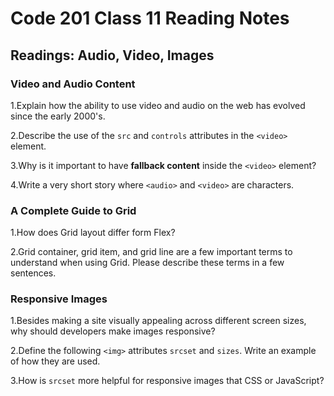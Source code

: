 # Code 201 Class 11 Reading Notes

## Readings: Audio, Video, Images

### Video and Audio Content

1.Explain how the ability to use video and audio on the web has evolved since the early 2000's.

2.Describe the use of the `src` and `controls` attributes in the `<video>` element.

3.Why is it important to have **fallback content** inside the `<video>` element?

4.Write a very short story where `<audio>` and `<video>` are characters.

### A Complete Guide to Grid

1.How does Grid layout differ form Flex?

2.Grid container, grid item, and grid line are a few important terms to understand when using Grid. Please describe these terms in a few sentences.

### Responsive Images

1.Besides making a site visually appealing across different screen sizes, why should developers make images responsive?

2.Define the following `<img>` attributes `srcset` and `sizes`. Write an example of how they are used. 

3.How is `srcset` more helpful for responsive images that CSS or JavaScript?